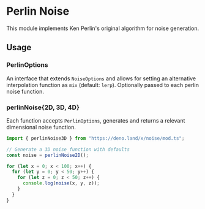 # Perlin Noise

This module implements Ken Perlin's original algorithm for noise generation.

## Usage

### PerlinOptions

An interface that extends `NoiseOptions` and allows for setting an alternative interpolation function as `mix` (default: `lerp`). Optionally passed to each perlin noise function.

### perlinNoise{2D, 3D, 4D}

Each function accepts `PerlinOptions`, generates and returns a relevant dimensional noise function.

```typescript
import { perlinNoise3D } from "https://deno.land/x/noise/mod.ts";

// Generate a 3D noise function with defaults
const noise = perlinNoise2D();

for (let x = 0; x < 100; x++) {
  for (let y = 0; y < 50; y++) {
    for (let z = 0; z < 50; z++) {
      console.log(noise(x, y, z));
    }
  }
}
```
